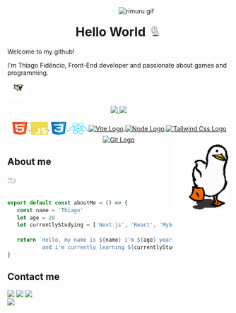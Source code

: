 <!--first-gif-->
<img align="right" src=".github/workflows/rimuru.gif" alt="rimuru gif"  width="50%"/>

<!--profile-->
 <h1 align="center">Hello World <img src=".github/workflows/ghost.gif" alt="ghost gif" width="6%"></h1>
 <p align="left">Welcome to my github!

  I'm Thiago Fidêncio, Front-End developer and
 passionate about games and programming.
   <br>
 <img src=".github/workflows/pug.gif" alt="pug gif" width="10%">
 </p>
 
 <!-- github -->
 <div align="center">
    <a href="https://github.com/ythiago03">
  <img height="150em" src="https://github-readme-stats.vercel.app/api?username=ythiago03&show_icons=true&theme=tokyonight&include_all_commits=true&count_private=true"/>
 <img height="150em" src="https://github-readme-stats.vercel.app/api/top-langs/?username=ythiago03&layout=compact&langs_count=7&theme=tokyonight"/>
</div>
 
 <!-- icons -->
<div style="display: inline_block" align="center"><br>
   <a href="https://developer.mozilla.org/pt-BR/docs/Web/HTML">
     <img align="center" alt="HTML Logo" height="30" width="40" src="https://raw.githubusercontent.com/devicons/devicon/master/icons/html5/html5-original.svg">
   </a>  
   <a href="https://developer.mozilla.org/pt-BR/docs/Web/JavaScript">
     <img align="center" alt="JavaScript Logo" height="30" width="40" src="https://raw.githubusercontent.com/devicons/devicon/master/icons/javascript/javascript-plain.svg">        </a>
   <a href="https://developer.mozilla.org/pt-BR/docs/Web/CSS">
     <img align="center" alt="CSS Logo" height="30" width="40" src="https://raw.githubusercontent.com/devicons/devicon/master/icons/css3/css3-original.svg">
  </a>  
  <a href="https://pt-br.reactjs.org/"> 
     <img align="center" alt="React Logo" height="30" width="40" src="https://raw.githubusercontent.com/devicons/devicon/master/icons/react/react-original.svg">
  </a>  
  <a href="https://vitejs.dev/"> 
     <img align="center" alt="Vite Logo" height="40" width="40" src="https://vitejs.dev/logo-with-shadow.png">
  </a>     
 <a href="https://nodejs.org/en/about"> 
     <img align="center" alt="Node Logo" height="40" width="40" src="https://walde.co/wp-content/uploads/2016/09/nodejs_logo.png">
  </a>  
 <a href="https://tailwindcss.com/"> 
     <img align="center" alt="Tailwind Css Logo" height="40" width="40" src="https://upload.wikimedia.org/wikipedia/commons/thumb/d/d5/Tailwind_CSS_Logo.svg/2048px-Tailwind_CSS_Logo.svg.png">
  </a> 
  <a href="https://git-scm.com/"> 
     <img align="center" alt="Git Logo" height="30" width="40" src="https://git-scm.com/images/logos/downloads/Git-Icon-1788C.png">
  </a>
<!--  <a href=""> 
     <img align="center" alt=" Logo" height="30" width="40" src="">
  </a>   -->
</div>
  <!--pato-->
  <img align="right" alt="pato gif" height="150" src=".github/workflows/pato-juan.gif" >

 <!--about-->
 <h2> About me</h2>
 <!--
 <ul>
     <li> 👨🏻‍💻 I'm looking for an internship as a front-end developer</li>
     <li>🌱 I am currently studying JS, HTML, CSS, REACT and APIs</li>
  
 </ul>-->
 
 <img src=".github/workflows/rabbit.gif" alt="bunny gif" width="4%">
 
 ```js
 
 export default const aboutMe = () => {
    const name = 'Thiago'
    let age = 20
    let currentlyStudying = ['Next.js', 'React', 'MySQL', 'Typescript', 'English']

    return `Hello, my name is ${name} i'm ${age} years old 
            and i'm currently learning ${currentlyStudying}`
 }
 
 ``` 
 <!--contact-->
 
 <h2>Contact me</h2>
 
  <div align="left" style="display: inline_block">
     <a href="mailto:ythiagohcfidencio@gmail.com" ><img src="https://img.shields.io/badge/Gmail-D14836?style=for-the-badge&logo=gmail&logoColor=white"    target="_blank"></a>
     <a href="https://www.linkedin.com/in/thiago-fid%C3%AAncio-a24578224/" target="_blank" ><img src="https://img.shields.io/badge/-LinkedIn-%230077B5?style=for-the-badge&logo=linkedin&logoColor=white" target="_blank"></a> 
     <a href="https://codepen.io/Ythiago03" target="_blank" ><img src="https://img.shields.io/badge/Codepen-000000?style=for-the-badge&logo=codepen&logoColor=white" target="_blank"></a> 
  
  </div>

 <!--snake-->
  <img src="https://github.com/danielbped/danielbped/blob/output/github-contribution-grid-snake.svg">

